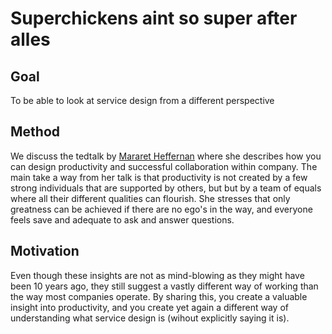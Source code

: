 # Superchickens aint so super after alles

## Goal

To be able to look at service design from a different perspective

## Method

We discuss the tedtalk by [Mararet Heffernan](https://www.ted.com/talks/margaret_heffernan_why_it_s_time_to_forget_the_pecking_order_at_work) where she describes how you can design productivity and successful collaboration within company. The main take a way from her talk is that productivity is not created by a few strong individuals that are supported by others, but but by a team of equals where all their different qualities can flourish. She stresses that only greatness can be achieved if there are no ego's in the way, and everyone feels save and adequate to ask and answer questions.

## Motivation

Even though these insights are not as mind-blowing as they might have been 10 years ago, they still suggest a vastly different way of working than the way most companies operate. By sharing this, you create a valuable insight into productivity, and you create yet again a different way of understanding what service design is (wihout explicitly saying it is). 
